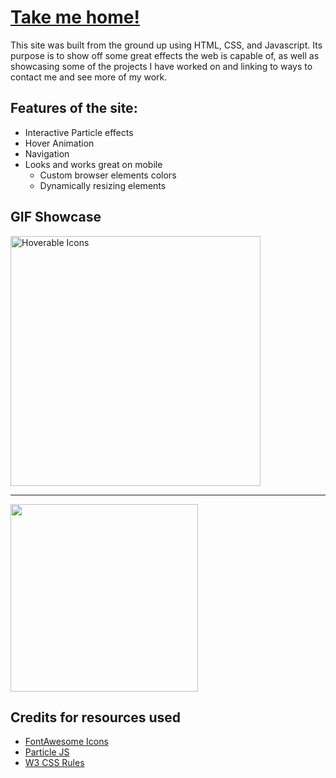 # [Take me home!](https://jantongiovanni.github.io/)

This site was built from the ground up using HTML, CSS, and Javascript. Its purpose is to show off some great effects the web is capable of, as well as showcasing some of the projects I have worked on and linking to ways to contact me and see more of my work.

## Features of the site:

- Interactive Particle effects
- Hover Animation
- Navigation
- Looks and works great on mobile
	- Custom browser elements colors
	- Dynamically resizing elements


## GIF Showcase
<img src= 'https://i.imgur.com/0VV7lkZ.gif' title='Hoverable icons' width='400px' alt='Hoverable Icons' />

---

<img src="/mobile.gif?raw=true" width="300px">



## Credits for resources used

- [FontAwesome Icons](https://fontawesome.com/icons?d=gallery&s=brands)
- [Particle JS](https://cdn.jsdelivr.net/npm/particles.js@2.0.0/particles.min.js)
- [W3 CSS Rules](https://www.w3schools.com/w3css/4/w3.css)